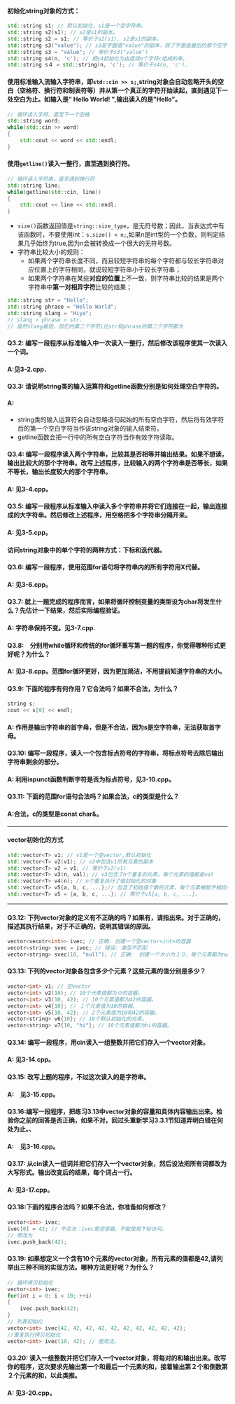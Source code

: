 #### 初始化string对象的方式：
````c++
std::string s1; // 默认初始化，s1是一个空字符串。
std::string s2(s1); // s2是s1的副本。
std::string s2 = s1; // 等价于s2(s1), s2是s1的副本。
std::string s3("value"); // s3是字面值"value"的副本，除了字面值最后的那个空字符外。、
std::string s3 = "value"; // 等价于s3("value")
std::string s4(n, 'c'); // 把s4初始化为由连续n个字符c组成的串。
std::string s４ = std::string(n, 'c'); // 等价于s4(n, 'c')．
````
#### 使用标准输入流输入字符串，即`std::cin >> s;`,string对象会自动忽略开头的空白（空格符、换行符和制表符等）并从第一个真正的字符开始读起，直到遇见下一处空白为止。如输入是"    Hello World!    ",输出读入的是"Hello"。
````c++
// 循环读入字符，直至下一个空格
std::string word;
while(std::cin >> word)
{
    std::cout << word << std::endl; 
}
````
#### 使用`getline()`读入一整行，直至遇到换行符。
````c++
// 循环读入字符串，直至遇到换行符
std::string line;
while(getline(std::cin, line))
{
    std::cout << line << std::endl;
}
````
* `size()`函数返回值是`string::size_type`，是无符号数；因此，当表达式中有该函数时，不要使用int：`s.size() < n;`,如果n是int型的一个负数，则判定结果几乎始终为true,因为n会被转换成一个很大的无符号数。
* 字符串比较大小的规则：
    * 如果两个字符串长度不同，而且较短字符串的每个字符都与较长字符串对应位置上的字符相同，就说较短字符串小于较长字符串；
    * 如果两个字符串在某些**对应的位置**上不一致，则字符串比较的结果是两个字符串中**第一对相异字符**比较的结果；
````c++
std::string str = "Hello";
std::string phrase = "Hello World";
std::string slang = "Hiya";
// slang > phrase > str.
// 虽然slang最短，但它的第二个字符i比str和phrase的第二个字符都大
````
#### Q3.2: 编写一段程序从标准输入中一次读入一整行，然后修改该程序使其一次读入一个词。
#### A:见3-2.cpp．
#### Q3.3: 请说明string类的输入运算符和getline函数分别是如何处理空白字符的。
#### A: 
* string类的输入运算符会自动忽略语句起始的所有空白字符，然后将有效字符后的第一个空白字符当作该string对象的输入结束符。
* getline函数会把一行中的所有空白字符当作有效字符读取。
#### Q3.4: 编写一段程序读入两个字符串，比较其是否相等并输出结果。如果不想读，输出比较大的那个字符串。改写上述程序，比较输入的两个字符串是否等长，如果不等长，输出长度较大的那个字符串。
#### A: 见3-4.cpp。
#### Q3.5: 编写一段程序从标准输入中读入多个字符串并将它们连接在一起，输出连接成的大字符串。然后修改上述程序，用空格把多个字符串分隔开来。
#### A: 见3-5.cpp。
#### 访问string对象中的单个字符的两种方式：下标和迭代器。
#### Q3.6: 编写一段程序，使用范围for语句将字符串内的所有字符用X代替。
#### A: 见3-6.cpp。
#### Q3.7: 就上一题完成的程序而言，如果将循环控制变量的类型设为char将发生什么？先估计一下结果，然后实际编程验证。
#### A: 字符串保持不变。见3-7.cpp.
#### Q3.8:　分别用while循环和传统的for循环重写第一题的程序，你觉得哪种形式更好呢？为什么？
#### A: 见3-8.cpp。范围for循环更好，因为更加简洁，不用提前知道字符串的大小。
#### Q3.9: 下面的程序有何作用？它合法吗？如果不合法，为什么？
````c++
string s;
cout << s[0] << endl;
````
#### A: 作用是输出字符串的首字母，但是不合法，因为s是空字符串，无法获取首字母。
#### Q3.10: 编写一段程序，读入一个包含标点符号的字符串，将标点符号去除后输出字符串剩余的部分。
#### A: 利用ispunct函数判断字符是否为标点符号，见3-10.cpp。
#### Q3.11: 下面的范围for语句合法吗？如果合法，c的类型是什么？
#### A:合法，c的类型是const char&。

----
#### vector初始化的方式
````c++
std::vector<T> v1; // v1是一个空vector,默认初始化
std::vector<T> v2(v1); // v2中包含v1所有元素的副本
std::vector<T> v2 = v1; // 等价于v2(v1)
std::vector<T> v3(n, val); // v3包含了n个重复的元素，每个元素的值都是val
std::vector<T> v4(n); // n个重复执行了值初始化的对象
std::vector<T> v5{a, b, c, ...};// 包含了初始值个数的元素，每个元素被赋予相应的初始值
std::vector<T> v5 = {a, b, c, ...}; // 等价于v5{a, b, c, ...}。
````
----
#### Q3.12: 下列vector对象的定义有不正确的吗？如果有，请指出来。对于正确的，描述其执行结果，对于不正确的，说明其错误的原因。
````c++
vector<vecotr<int>> ivec; // 正确: 创建一个空vector<int>的容器
vecotr<string> svec = ivec; // 错误: 类型不匹配
vector<string> svec(10, "null"); // 正确:　创建一个大小为１０，每个元素都为null的字符串型容器.
````
#### Q3.13: 下列的vector对象各包含多少个元素？这些元素的值分别是多少？
````c++
vector<int> v1; // 空vector
vector<int> v2(10); // 10个元素值都为０的容器。
vector<int> v3(10, 42); // 10个元素值都为42的容器。
vector<int> v4{10}; // １个元素值为10的容器。
vector<int> v5{10, 42}; // 2个元素值为10和42的容器。
vector<string> v6{10}; // 10个默认初始化的元素。
vector<string> v7{10, "hi"}; // 10个元素值都为hi的容器。
````
#### Q3.14: 编写一段程序，用cin读入一组整数并把它们存入一个vector对象。
#### A: 见3-14.cpp。
#### Q3.15: 改写上题的程序，不过这次读入的是字符串。
#### A:　见3-15.cpp。
#### Q3.16:编写一段程序，把练习3.13中vector对象的容量和具体内容输出出来。检验你之前的回答是否正确，如果不对，回过头重新学习3.3.1节知道弄明白错在何处为止。、
#### A:　见3-16.cpp。
#### Q3.17: 从cin读入一组词并把它们存入一个vector对象，然后设法把所有词都改为大写形式。输出改变后的结果，每个词占一行。
#### A: 见3-17.cpp。
#### Q3.18:下面的程序合法吗？如果不合法，你准备如何修改？
````c++
vector<int> ivec;
ivec[0] = 42; // 不合法：ivec是空容器，不能使用下标访问。
// 修改为
ivec.push_back(42);
````
#### Q3.19: 如果想定义一个含有10个元素的vector对象，所有元素的值都是42,请列举出三种不同的实现方法。哪种方法更好呢？为什么？
````c++
// 循环拷贝初始化
vector<int> ivec;
for(int i = 0; i < 10; ++i)
{
    ivec.push_back(42);
}
// 列表初始化
vector<int> ivec{42, 42, 42, 42, 42, 42, 42, 42, 42, 42};
//重复执行拷贝初始化
vector<int> ivec(10, 42); // 更简洁。
````
#### Q3.20: 读入一组整数并把它们存入一个vector对象，将每对的和输出出来。改写你的程序，这次要求先输出第一个和最后一个元素的和，接着输出第２个和倒数第２个元素的和，以此类推。
#### A: 见3-20.cpp。